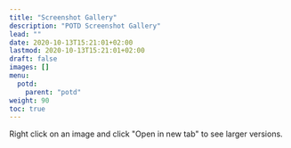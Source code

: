 ```yaml
---
title: "Screenshot Gallery"
description: "POTD Screenshot Gallery"
lead: ""
date: 2020-10-13T15:21:01+02:00
lastmod: 2020-10-13T15:21:01+02:00
draft: false
images: []
menu:
  potd:
    parent: "potd"
weight: 90
toc: true
---
```


Right click on an image and click "Open in new tab" to see larger versions.
